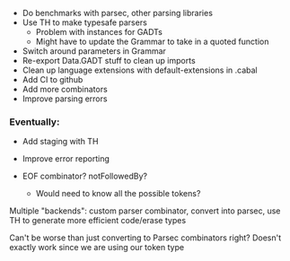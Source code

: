 - Do benchmarks with parsec, other parsing libraries
- Use TH to make typesafe parsers
  - Problem with instances for GADTs
  - Might have to update the Grammar to take in a quoted function
- Switch around parameters in Grammar
- Re-export Data.GADT stuff to clean up imports
- Clean up language extensions with default-extensions in .cabal
- Add CI to github
- Add more combinators
- Improve parsing errors

### Eventually:
- Add staging with TH

- Improve error reporting
- EOF combinator? notFollowedBy?
  - Would need to know all the possible tokens?

Multiple "backends": custom parser combinator, convert into parsec, use TH to generate more efficient code/erase types

Can't be worse than just converting to Parsec combinators right?
Doesn't exactly work since we are using our token type
